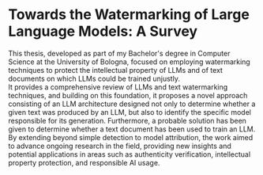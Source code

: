 # Towards the Watermarking of Large Language Models: A Survey
This thesis, developed as part of my Bachelor's degree in Computer Science at the University of Bologna, focused on employing watermarking techniques to protect the intellectual property of LLMs and of text documents on which LLMs could be trained unjustly.\
It provides a comprehensive review of LLMs and text watermarking techniques, and building on this foundation, it proposes a novel approach consisting of an LLM architecture designed not only to determine whether a given text was produced by an LLM, but also to identify the specific model responsible for its generation. Furthermore, a probable solution has been given to determine whether a text document has been used to train an LLM.\
By extending beyond simple detection to model attribution, the work aimed to advance ongoing research in the field, providing new insights and potential applications in areas such as authenticity verification, intellectual property protection, and responsible AI usage.
